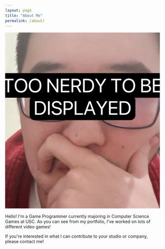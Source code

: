 ```yaml
---
layout: page
title: "About Me"
permalink: /about/
---
```


![Picture 1](/assets/fullsize.png)

Hello! I'm a Game Programmer currently majoring in Computer Science Games at USC. As you can see from my portfolio, I've worked on lots of different video games!

If you're interested in what I can contribute to your studio or company, please contact me!
